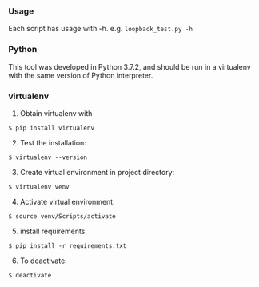 ### Usage
Each script has usage with -h. e.g. `loopback_test.py -h`

### Python
This tool was developed in Python 3.7.2, and should be run in a virtualenv with the same version of Python interpreter.

### virtualenv
1. Obtain virtualenv with
```
$ pip install virtualenv
```
2. Test the installation:
```
$ virtualenv --version
```
3. Create virtual environment in project directory:
```
$ virtualenv venv
```
4. Activate virtual environment:
```
$ source venv/Scripts/activate
```
5. install requirements
```
$ pip install -r requirements.txt
```
6. To deactivate:
```
$ deactivate
```

